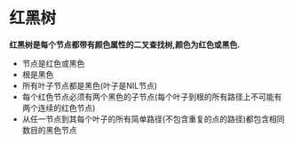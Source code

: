 # 红黑树

**红黑树是每个节点都带有颜色属性的二叉查找树,颜色为红色或黑色.**

- 节点是红色或黑色
- 根是黑色
- 所有叶子节点都是黑色(叶子是NIL节点)
- 每个红色节点必须有两个黑色的子节点(每个叶子到根的所有路径上不可能有两个连续的红色节点)
- 从任一节点到其每个叶子的所有简单路径(不包含重复的点的路径)都包含相同数目的黑色节点

